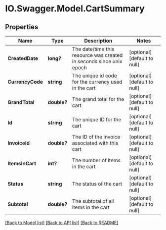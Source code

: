 # IO.Swagger.Model.CartSummary
## Properties

Name | Type | Description | Notes
------------ | ------------- | ------------- | -------------
**CreatedDate** | **long?** | The date/time this resource was created in seconds since unix epoch | [optional] [default to null]
**CurrencyCode** | **string** | The unique id code for the currency used in the cart | [optional] [default to null]
**GrandTotal** | **double?** | The grand total for the cart | [optional] [default to null]
**Id** | **string** | The unique ID for the cart | [optional] [default to null]
**InvoiceId** | **double?** | The ID of the invoice associated with this cart | [optional] [default to null]
**ItemsInCart** | **int?** | The number of items in the cart | [optional] [default to null]
**Status** | **string** | The status of the cart | [optional] [default to null]
**Subtotal** | **double?** | The subtotal of all items in the cart | [optional] [default to null]

[[Back to Model list]](../README.md#documentation-for-models) [[Back to API list]](../README.md#documentation-for-api-endpoints) [[Back to README]](../README.md)

